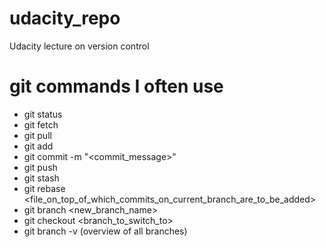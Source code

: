 # udacity_repo
Udacity lecture on version control

# git commands I often use
- git status
- git fetch
- git pull
- git add
- git commit -m "<commit_message>"
- git push
- git stash
- git rebase <file_on_top_of_which_commits_on_current_branch_are_to_be_added>
- git branch <new_branch_name>
- git checkout <branch_to_switch_to>
- git branch -v (overview of all branches)
